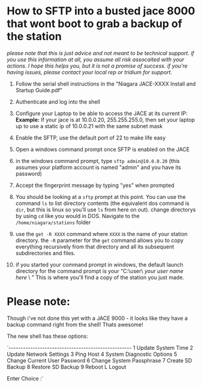 # How to SFTP into a busted jace 8000 that wont boot to grab a backup of the station

*please note that this is just advice and not meant to be technical support.  if you use this information at all, you assume all risk assocaited with your actions.  I hope this helps you, but it is not a promise of success.  if you're having issues, please contact your local rep or tridium for support.*

1) Follow the serial shell instructions in the "Niagara JACE-XXXX Install and Startup Guide.pdf"

2) Authenticate and log into the shell

3) Configure your Laptop to be able to access the JACE at its current IP:
    **Example:** If your jace is at 10.0.0.20, 255.255.255.0, then set your laptop up to use a static ip of 10.0.0.21 with the same subnet mask

5) Enable the SFTP, use the default port of 22 to make life easy

6) Open a windows command prompt once SFTP is enabled on the JACE

7) in the windows command prompt, type `sftp admin@10.0.0.20` (this assumes your platform account is named "admin" and you have its password)

8) Accept the fingerprint message by typing "yes" when prompted

9) You should be looking at a `sftp` prompt at this point.  You can use the command `ls` to list directory contents (the equivalent dos command is `dir`, but this is linux so you'll use `ls` from here on out).  change directorys by using `cd` like you would in DOS.  Navigate to the `/home/niagara/stations` folder

10) use the `get -R XXXX` command where `XXXX` is the name of your station directory.  the `-R` parameter for the `get` command allows you to copy everything recursively from that directory and all its subsequent subdirectories and files.

11) if you started your command prompt in windows, the default launch directory for the command prompt is your "C:\user\ *your user name here* \ " This is where you'll find a copy of the station you just made. 

# Please note:

Though i've not done this yet with a JACE 9000 - it looks like they have a backup command right from the shell!  Thats awesome! 

The new shell has these options:

`---------------------------------------------------
1   Update System Time
2   Update Network Settings
3   Ping Host
4   System Diagnostic Options
5   Change Current User Password
6   Change System Passphrase
7   Create SD Backup
8   Restore SD Backup
9   Reboot
L   Logout

Enter Choice :`
